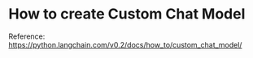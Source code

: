 # How to create Custom Chat Model

Reference: https://python.langchain.com/v0.2/docs/how_to/custom_chat_model/
